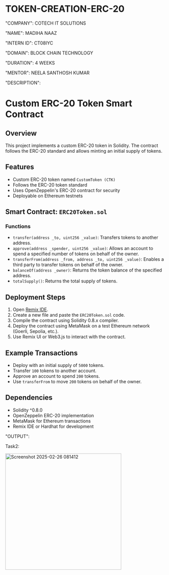 # TOKEN-CREATION-ERC-20

"COMPANY": COTECH IT SOLUTIONS

"NAME": MADIHA NAAZ

"INTERN ID": CT08IYC

"DOMAIN": BLOCK CHAIN TECHNOLOGY

"DURATION": 4 WEEKS

"MENTOR": NEELA SANTHOSH KUMAR


"DESCRIPTION":

# Custom ERC-20 Token Smart Contract

## Overview
This project implements a custom ERC-20 token in Solidity. The contract follows the ERC-20 standard and allows minting an initial supply of tokens.

## Features
- Custom ERC-20 token named `CustomToken (CTK)`
- Follows the ERC-20 token standard
- Uses OpenZeppelin's ERC-20 contract for security
- Deployable on Ethereum testnets

## Smart Contract: `ERC20Token.sol`
### Functions
- `transfer(address _to, uint256 _value)`: Transfers tokens to another address.
- `approve(address _spender, uint256 _value)`: Allows an account to spend a specified number of tokens on behalf of the owner.
- `transferFrom(address _from, address _to, uint256 _value)`: Enables a third party to transfer tokens on behalf of the owner.
- `balanceOf(address _owner)`: Returns the token balance of the specified address.
- `totalSupply()`: Returns the total supply of tokens.

## Deployment Steps
1. Open [Remix IDE](https://remix.ethereum.org/).
2. Create a new file and paste the `ERC20Token.sol` code.
3. Compile the contract using Solidity 0.8.x compiler.
4. Deploy the contract using MetaMask on a test Ethereum network (Goerli, Sepolia, etc.).
5. Use Remix UI or Web3.js to interact with the contract.

## Example Transactions
- Deploy with an initial supply of `5000` tokens.
- Transfer `100` tokens to another account.
- Approve an account to spend `200` tokens.
- Use `transferFrom` to move `200` tokens on behalf of the owner.

## Dependencies
- Solidity ^0.8.0
- OpenZeppelin ERC-20 implementation
- MetaMask for Ethereum transactions
- Remix IDE or Hardhat for development

"OUTPUT":
  
  Task2:

  <img width="363" alt="Screenshot 2025-02-26 081412" src="https://github.com/user-attachments/assets/f8a4d7a8-ba19-467d-9583-f49f89aaf471" />
  
